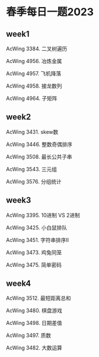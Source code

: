 # 春季每日一题2023
## week1
AcWing 3384. 二叉树遍历

AcWing 4956. 冶炼金属

AcWing 4957. 飞机降落

AcWing 4958. 接龙数列

AcWing 4964. 子矩阵

## week2
AcWing 3431. skew数

AcWing 3446. 整数奇偶排序

AcWing 3508. 最长公共子串

AcWing 3543. 三元组

AcWing 3576. 分组统计

## week3
AcWing 3395. 10进制 VS 2进制

AcWing 3425. 小白鼠排队

AcWing 3451. 字符串排序II

AcWing 3473. 鸡兔同笼

AcWing 3475. 简单密码

## week4
AcWing 3512. 最短距离总和

AcWing 3480. 棋盘游戏

AcWing 3498. 日期差值

AcWing 3497. 质数

AcWing 3482. 大数运算